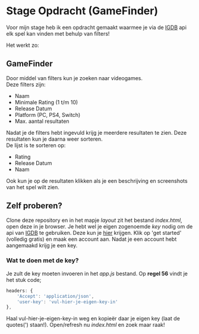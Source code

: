 # Stage Opdracht (GameFinder)

Voor mijn stage heb ik een opdracht gemaakt waarmee je via de [IGDB](http://igdb.com/api) api elk spel kan vinden met behulp van filters!

Het werkt zo:

## GameFinder

Door middel van filters kun je zoeken naar videogames.<br>
Deze filters zijn:
* Naam
* Minimale Rating (1 t/m 10)
* Release Datum
* Platform (PC, PS4, Switch)
* Max. aantal resultaten

Nadat je de filters hebt ingevuld krijg je meerdere resultaten te zien. Deze resultaten kun je daarna weer sorteren.<br>
De lijst is te sorteren op:
* Rating
* Release Datum
* Naam

Ook kun je op de resultaten klikken als je een beschrijving en screenshots van het spel wilt zien.

## Zelf proberen?
Clone deze repository en in het mapje _layout_ zit het bestand _index.html_, open deze in je browser.
Je hebt wel je eigen zogenoemde _key_ nodig om de api van [IGDB](http://igdb.com/api) te gebruiken. Deze kun je [hier](https://api.igdb.com/pricing) krijgen.
Klik op 'get started' (volledig gratis) en maak een account aan. Nadat je een account hebt aangemaakd krijg je een key.
<br>
### Wat te doen met de key?
Je zult de key moeten invoeren in het _app.js_ bestand. Op **regel 56** vindt je het stuk code;
```javascript
headers: {
    'Accept': 'application/json',
    'user-key': 'vul-hier-je-eigen-key-in'
},
```
Haal vul-hier-je-eigen-key-in weg en kopieër daar je eigen key (laat de quotes(') staan!).
Open/refresh nu _index.html_ en zoek maar raak!
